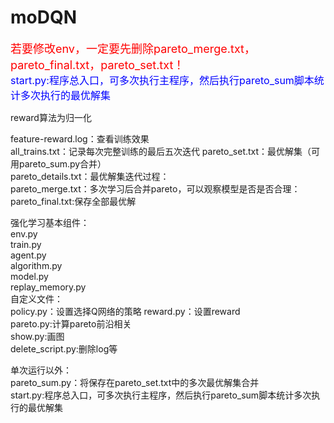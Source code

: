 # moDQN
   
<span style="color: red; font-size: 18px;">若要修改env，一定要先删除pareto_merge.txt，pareto_final.txt，pareto_set.txt！ </span>  
<span style="color: blue; font-size: 16px;">start.py:程序总入口，可多次执行主程序，然后执行pareto_sum脚本统计多次执行的最优解集  </span>

reward算法为归一化  

feature-reward.log：查看训练效果  
all_trains.txt：记录每次完整训练的最后五次迭代
pareto_set.txt：最优解集（可用pareto_sum.py合并）  
pareto_details.txt：最优解集迭代过程：  
pareto_merge.txt：多次学习后合并pareto，可以观察模型是否是否合理：  
pareto_final.txt:保存全部最优解  

强化学习基本组件：  
env.py  
train.py  
agent.py  
algorithm.py  
model.py  
replay_memory.py  
自定义文件：  
policy.py：设置选择Q网络的策略
reward.py：设置reward  
pareto.py:计算pareto前沿相关  
show.py:画图  
delete_script.py:删除log等  

单次运行以外：  
pareto_sum.py：将保存在pareto_set.txt中的多次最优解集合并  
start.py:程序总入口，可多次执行主程序，然后执行pareto_sum脚本统计多次执行的最优解集  

